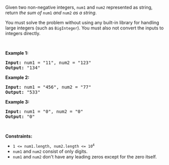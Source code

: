 <p>Given two non-negative integers, <code>num1</code> and <code>num2</code> represented as string, return <em>the sum of</em> <code>num1</code> <em>and</em> <code>num2</code> <em>as a string</em>.</p>

<p>You must solve the problem without using any built-in library for handling large integers (such as <code>BigInteger</code>). You must also not convert the inputs to integers directly.</p>

<p>&nbsp;</p>
<p><strong class="example">Example 1:</strong></p>

<pre>
<strong>Input:</strong> num1 = &quot;11&quot;, num2 = &quot;123&quot;
<strong>Output:</strong> &quot;134&quot;
</pre>

<p><strong class="example">Example 2:</strong></p>

<pre>
<strong>Input:</strong> num1 = &quot;456&quot;, num2 = &quot;77&quot;
<strong>Output:</strong> &quot;533&quot;
</pre>

<p><strong class="example">Example 3:</strong></p>

<pre>
<strong>Input:</strong> num1 = &quot;0&quot;, num2 = &quot;0&quot;
<strong>Output:</strong> &quot;0&quot;
</pre>

<p>&nbsp;</p>
<p><strong>Constraints:</strong></p>

<ul>
	<li><code>1 &lt;= num1.length, num2.length &lt;= 10<sup>4</sup></code></li>
	<li><code>num1</code> and <code>num2</code> consist of only digits.</li>
	<li><code>num1</code> and <code>num2</code> don&#39;t have any leading zeros except for the zero itself.</li>
</ul>
